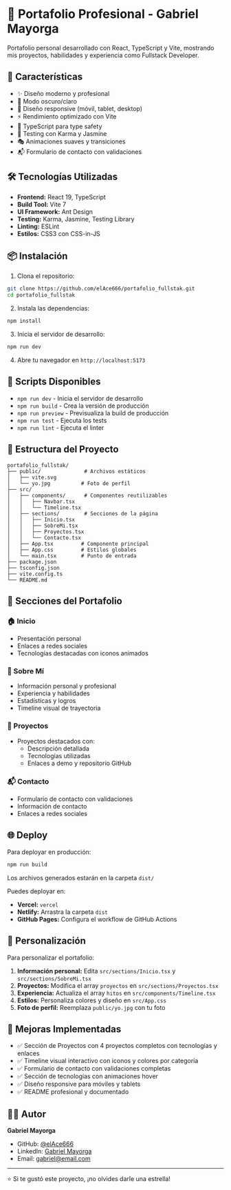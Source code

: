 # 💼 Portafolio Profesional - Gabriel Mayorga

Portafolio personal desarrollado con React, TypeScript y Vite, mostrando mis proyectos, habilidades y experiencia como Fullstack Developer.

## 🚀 Características

- ✨ Diseño moderno y profesional
- 🎨 Modo oscuro/claro
- 📱 Diseño responsive (móvil, tablet, desktop)
- ⚡ Rendimiento optimizado con Vite
- 🎯 TypeScript para type safety
- 🧪 Testing con Karma y Jasmine
- 🎭 Animaciones suaves y transiciones
- 📬 Formulario de contacto con validaciones

## 🛠️ Tecnologías Utilizadas

- **Frontend:** React 19, TypeScript
- **Build Tool:** Vite 7
- **UI Framework:** Ant Design
- **Testing:** Karma, Jasmine, Testing Library
- **Linting:** ESLint
- **Estilos:** CSS3 con CSS-in-JS

## 📦 Instalación

1. Clona el repositorio:
```bash
git clone https://github.com/elAce666/portafolio_fullstak.git
cd portafolio_fullstak
```

2. Instala las dependencias:
```bash
npm install
```

3. Inicia el servidor de desarrollo:
```bash
npm run dev
```

4. Abre tu navegador en `http://localhost:5173`

## 📜 Scripts Disponibles

- `npm run dev` - Inicia el servidor de desarrollo
- `npm run build` - Crea la versión de producción
- `npm run preview` - Previsualiza la build de producción
- `npm run test` - Ejecuta los tests
- `npm run lint` - Ejecuta el linter

## 📂 Estructura del Proyecto

```
portafolio_fullstak/
├── public/              # Archivos estáticos
│   ├── vite.svg
│   └── yo.jpg          # Foto de perfil
├── src/
│   ├── components/      # Componentes reutilizables
│   │   ├── Navbar.tsx
│   │   └── Timeline.tsx
│   ├── sections/        # Secciones de la página
│   │   ├── Inicio.tsx
│   │   ├── SobreMi.tsx
│   │   ├── Proyectos.tsx
│   │   └── Contacto.tsx
│   ├── App.tsx         # Componente principal
│   ├── App.css         # Estilos globales
│   └── main.tsx        # Punto de entrada
├── package.json
├── tsconfig.json
├── vite.config.ts
└── README.md
```

## 🎯 Secciones del Portafolio

### 🏠 Inicio
- Presentación personal
- Enlaces a redes sociales
- Tecnologías destacadas con iconos animados

### 👤 Sobre Mí
- Información personal y profesional
- Experiencia y habilidades
- Estadísticas y logros
- Timeline visual de trayectoria

### 💼 Proyectos
- Proyectos destacados con:
  - Descripción detallada
  - Tecnologías utilizadas
  - Enlaces a demo y repositorio GitHub

### 📬 Contacto
- Formulario de contacto con validaciones
- Información de contacto
- Enlaces a redes sociales

## 🌐 Deploy

Para deployar en producción:

```bash
npm run build
```

Los archivos generados estarán en la carpeta `dist/`

Puedes deployar en:
- **Vercel:** `vercel`
- **Netlify:** Arrastra la carpeta `dist`
- **GitHub Pages:** Configura el workflow de GitHub Actions

## 📝 Personalización

Para personalizar el portafolio:

1. **Información personal:** Edita `src/sections/Inicio.tsx` y `src/sections/SobreMi.tsx`
2. **Proyectos:** Modifica el array `proyectos` en `src/sections/Proyectos.tsx`
3. **Experiencia:** Actualiza el array `hitos` en `src/components/Timeline.tsx`
4. **Estilos:** Personaliza colores y diseño en `src/App.css`
5. **Foto de perfil:** Reemplaza `public/yo.jpg` con tu foto

## 🎨 Mejoras Implementadas

- ✅ Sección de Proyectos con 4 proyectos completos con tecnologías y enlaces
- ✅ Timeline visual interactivo con iconos y colores por categoría
- ✅ Formulario de contacto con validaciones completas
- ✅ Sección de tecnologías con animaciones hover
- ✅ Diseño responsive para móviles y tablets
- ✅ README profesional y documentado

## 👨‍💻 Autor

**Gabriel Mayorga**
- GitHub: [@elAce666](https://github.com/elAce666)
- LinkedIn: [Gabriel Mayorga](https://linkedin.com/in/gabrielmayorga)
- Email: gabriel@email.com

---

⭐ Si te gustó este proyecto, ¡no olvides darle una estrella!
